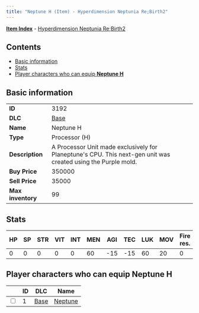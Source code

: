 ```yaml
---
title: "Neptune H (Item) - Hyperdimension Neptunia Re;Birth2"
---
```


[**Item Index**](/neptunia/rb2/item/index.html) - [Hyperdimension Neptunia Re;Birth2](/neptunia/rb2)

## Contents

- [Basic information](#basic-information)
- [Stats](#stats)
- [Player characters who can equip **Neptune H**](#player-characters-who-can-equip-neptune-h)

## Basic information

|   |   |
| -- | -- |
| **ID** | 3192 |
| **DLC** | [Base](/neptunia/rb2/dlc/0-base.html) |
| **Name** | Neptune H |
| **Type** | Processor (H) |
| **Description** | A Processor Unit made exclusively for Planeptune's CPU. This next-gen unit was created using the Purple mold. |
| **Buy Price** | 350000 |
| **Sell Price** | 35000 |
| **Max inventory** | 99 |

## Stats

| HP | SP | STR | VIT | INT | MEN | AGI | TEC | LUK | MOV | Fire res. | Ice res. | Wind res. | Lightning res. |
| -- | -- | --- | --- | --- | --- | --- | --- | --- | --- | --------- | -------- | --------- | -------------- |
| 0 | 0 | 0 | 0 | 0 | 60 | -15 | -15 | 60 | 20 | 0 | 0 | 0 | 0 |

## Player characters who can equip **Neptune H**

|    | ID | DLC | Name |
| -- | -- | --- | ---- |
| <input type="checkbox" id="rb2-player-0-1" class="trackbox" /> | 1 | [Base](/neptunia/rb2/dlc/0-base.html) | [Neptune](/neptunia/rb2/player/0-1-neptune.html) |